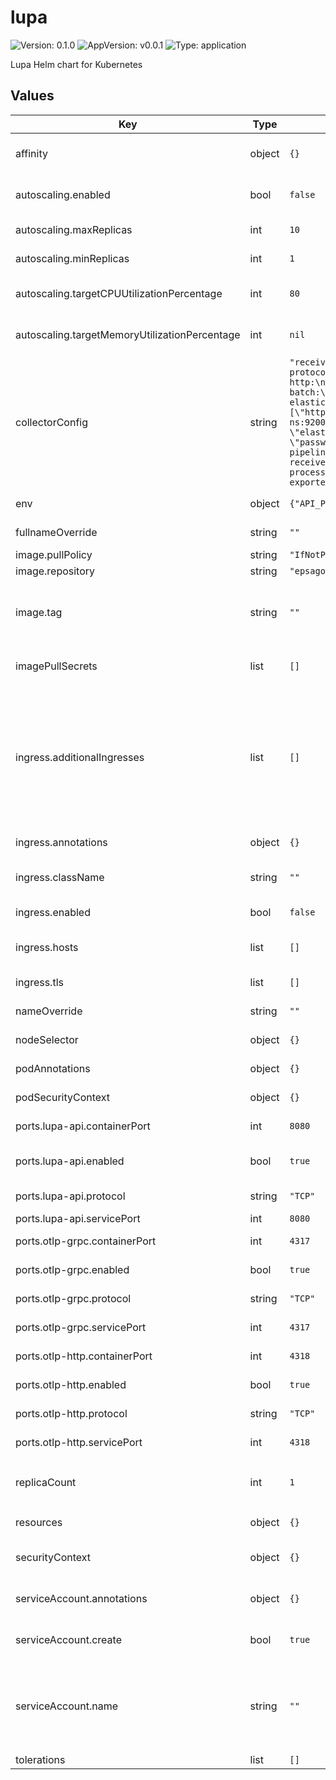 # lupa

![Version: 0.1.0](https://img.shields.io/badge/Version-0.1.0-informational?style=flat-square) ![AppVersion: v0.0.1](https://img.shields.io/badge/AppVersion-v0.0.1-informational?style=flat-square) ![Type: application](https://img.shields.io/badge/Type-application-informational?style=flat-square)

Lupa Helm chart for Kubernetes

## Values

| Key | Type | Default | Description |
|-----|------|---------|-------------|
| affinity | object | `{}` | Affinity configuration for pods |
| autoscaling.enabled | bool | `false` | Whether to enable deployment autoscaling |
| autoscaling.maxReplicas | int | `10` | Maximum autoscaling replicas |
| autoscaling.minReplicas | int | `1` | Minimum autoscaling replicas |
| autoscaling.targetCPUUtilizationPercentage | int | `80` | Target CPU utilization percentage |
| autoscaling.targetMemoryUtilizationPercentage | int | `nil` | Target memory utilization percentage |
| collectorConfig | string | `"receivers:\n  otlp:\n    protocols:\n      grpc:\n      http:\nprocessors:\n  batch:\nexporters:\n  # elasticsearch:\n  #   endpoints: [\"http://elastic-svc.elastic-ns:9200/\"]\n  #   username: \"elastic\"\n  #   password: \"password\"\nservice:\n  pipelines:\n    traces:\n      receivers: [otlp]\n      processors: [batch]\n      # exporters: [elasticsearch]\n"` | Lupa OpenTelemetry collector config |
| env | object | `{"API_PORT":"8080","DEBUG":"false"}` | Environment variables to add |
| fullnameOverride | string | `""` | Overrides the chart computed fullname |
| image.pullPolicy | string | `"IfNotPresent"` | Image pull policy |
| image.repository | string | `"epsagon/lupa"` | Image repository |
| image.tag | string | `""` | Image tag. Overrides the image tag whose default is the chart appVersion. |
| imagePullSecrets | list | `[]` | Image pull secrets for the image registry |
| ingress.additionalIngresses | list | `[]` | Additional ingresses for when differently annotated ingress services are required. Each additional ingress needs "name" key set to something unique. Created if ingress.enabled set to true. |
| ingress.annotations | object | `{}` | Annotations for ingress |
| ingress.className | string | `""` | Ingress class name to identify ingress controllers |
| ingress.enabled | bool | `false` | Whether to enable ingress |
| ingress.hosts | list | `[]` | Ingress host names with their path names |
| ingress.tls | list | `[]` | Ingress TLS configuration |
| nameOverride | string | `""` | Overrides the chart name |
| nodeSelector | object | `{}` | Node selector for pods |
| podAnnotations | object | `{}` | Annotations for pods |
| podSecurityContext | object | `{}` | Pod-level security configuration |
| ports.lupa-api.containerPort | int | `8080` | Container port for API |
| ports.lupa-api.enabled | bool | `true` | Whether to enable port for the API (+frontend) |
| ports.lupa-api.protocol | string | `"TCP"` | Protocol to use for API |
| ports.lupa-api.servicePort | int | `8080` | Service port for API |
| ports.otlp-grpc.containerPort | int | `4317` | Container port for OTLP gRPC |
| ports.otlp-grpc.enabled | bool | `true` | Whether to enable port for OTLP gRPC |
| ports.otlp-grpc.protocol | string | `"TCP"` | Protocol to use for OTLP gRPC |
| ports.otlp-grpc.servicePort | int | `4317` | Service port for OTLP gRPC |
| ports.otlp-http.containerPort | int | `4318` | Container port for OTLP HTTP |
| ports.otlp-http.enabled | bool | `true` | Whether to enable port for OTLP HTTP |
| ports.otlp-http.protocol | string | `"TCP"` | Protocol to use for OTLP HTTP |
| ports.otlp-http.servicePort | int | `4318` | Service port for OTLP HTTP |
| replicaCount | int | `1` | Number of replicas to use. Ignored if `autoscaling.enabled` is set to `true`. |
| resources | object | `{}` | Resource requests and limits |
| securityContext | object | `{}` | Container-level security configuration |
| serviceAccount.annotations | object | `{}` | Annotations to add to the service account |
| serviceAccount.create | bool | `true` | Specifies whether a service account should be created |
| serviceAccount.name | string | `""` | The name of the service account to use. If not set and create is true, a name is generated using the fullname template. |
| tolerations | list | `[]` | Tolerations for pods |
